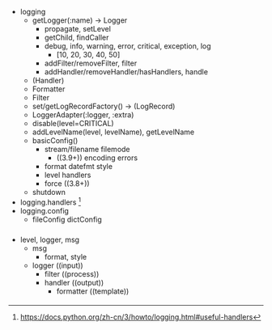 - logging
  - getLogger(:name) -> Logger
    - propagate, setLevel
    - getChild, findCaller
    - debug, info, warning, error, critical, exception, log
      - [10, 20, 30, 40, 50]
    - addFilter/removeFilter, filter
    - addHandler/removeHandler/hasHandlers, handle
  - (Handler)
  - Formatter
  - Filter
  - set/getLogRecordFactory() -> (LogRecord)
  - LoggerAdapter(:logger, :extra)
  - disable(level=CRITICAL)
  - addLevelName(level, levelName), getLevelName
  - basicConfig()
    - stream/filename filemode 
      - ((3.9+)) encoding errors 
    - format datefmt style
    - level handlers
    - force ((3.8+))
  - shutdown
- logging.handlers [^ 1]
- logging.config
  - fileConfig dictConfig

[^ 1]:https://docs.python.org/zh-cn/3/howto/logging.html#useful-handlers

###
- level, logger, msg
  - msg
    - format, style
  - logger ((input))
    - filter ((process))
    - handler ((output))
      - formatter ((template))
####
[max]:1

